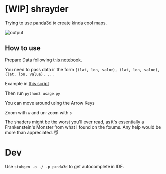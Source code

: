 # [WIP] shrayder
Trying to use [panda3d](https://www.panda3d.org/) to create kinda cool maps.


![output](https://github.com/user-attachments/assets/cd24a124-8af0-4133-84bd-56e28e0a8979)

## How to use

Prepare Data following [this notebook.](./prepare_data.ipynb)

You need to pass data in the form `[(lat, lon, value), (lat, lon, value), (lat, lon, value), ...]`

Example in [this script](./usage.py)

Then run `python3 usage.py`

You can move around using the Arrow Keys

Zoom with `w` and un-zoom with `s`

The shaders might be the worst you'll ever read, as it's essentially a Frankenstein's Monster from what I found on the forums.
Any help would be more than appreciated. 😼

# Dev
Use `stubgen -o ./ -p panda3d` to get autocomplete in IDE.
